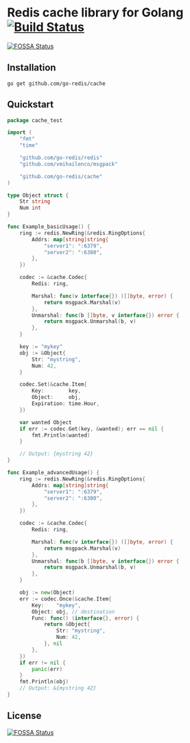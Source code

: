 # Redis cache library for Golang [![Build Status](https://travis-ci.org/go-redis/cache.svg?branch=v3)](https://travis-ci.org/go-redis/cache)
[![FOSSA Status](https://app.fossa.io/api/projects/git%2Bgithub.com%2Fmatfax%2Fgo-redis-wrapper.svg?type=shield)](https://app.fossa.io/projects/git%2Bgithub.com%2Fmatfax%2Fgo-redis-wrapper?ref=badge_shield)

## Installation

    go get github.com/go-redis/cache

## Quickstart


```go
package cache_test

import (
	"fmt"
	"time"

	"github.com/go-redis/redis"
	"github.com/vmihailenco/msgpack"

	"github.com/go-redis/cache"
)

type Object struct {
	Str string
	Num int
}

func Example_basicUsage() {
	ring := redis.NewRing(&redis.RingOptions{
		Addrs: map[string]string{
			"server1": ":6379",
			"server2": ":6380",
		},
	})

	codec := &cache.Codec{
		Redis: ring,

		Marshal: func(v interface{}) ([]byte, error) {
			return msgpack.Marshal(v)
		},
		Unmarshal: func(b []byte, v interface{}) error {
			return msgpack.Unmarshal(b, v)
		},
	}

	key := "mykey"
	obj := &Object{
		Str: "mystring",
		Num: 42,
	}

	codec.Set(&cache.Item{
		Key:        key,
		Object:     obj,
		Expiration: time.Hour,
	})

	var wanted Object
	if err := codec.Get(key, &wanted); err == nil {
		fmt.Println(wanted)
	}

	// Output: {mystring 42}
}

func Example_advancedUsage() {
	ring := redis.NewRing(&redis.RingOptions{
		Addrs: map[string]string{
			"server1": ":6379",
			"server2": ":6380",
		},
	})

	codec := &cache.Codec{
		Redis: ring,

		Marshal: func(v interface{}) ([]byte, error) {
			return msgpack.Marshal(v)
		},
		Unmarshal: func(b []byte, v interface{}) error {
			return msgpack.Unmarshal(b, v)
		},
	}

	obj := new(Object)
	err := codec.Once(&cache.Item{
		Key:    "mykey",
		Object: obj, // destination
		Func: func() (interface{}, error) {
			return &Object{
				Str: "mystring",
				Num: 42,
			}, nil
		},
	})
	if err != nil {
		panic(err)
	}
	fmt.Println(obj)
	// Output: &{mystring 42}
}
```


## License
[![FOSSA Status](https://app.fossa.io/api/projects/git%2Bgithub.com%2Fmatfax%2Fgo-redis-wrapper.svg?type=large)](https://app.fossa.io/projects/git%2Bgithub.com%2Fmatfax%2Fgo-redis-wrapper?ref=badge_large)